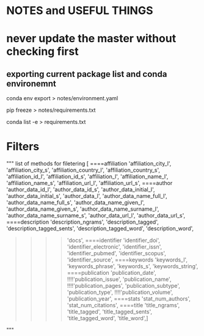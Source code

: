 # NOTES and USEFUL THINGS

# never update the master without checking first


## exporting current package list and conda environemnt
conda env export > notes/environment.yaml

pip freeze > notes/requirements.txt

conda list -e > requirements.txt


# Filters

"""
list of methods for filetering
[
====affiliation
'affiliation_city_l',
'affiliation_city_s',
'affiliation_country_l',
'affiliation_country_s',
'affiliation_id_l',
'affiliation_id_s',
'affiliation_l',
'affiliation_name_l',
'affiliation_name_s',
'affiliation_url_l',
'affiliation_url_s',
====author
'author_data_id_l',
'author_data_id_s',
'author_data_initial_l',
'author_data_initial_s',
'author_data_l',
'author_data_name_full_l',
'author_data_name_full_s',
'author_data_name_given_l',
'author_data_name_given_s',
'author_data_name_surname_l',
'author_data_name_surname_s',
'author_data_url_l',
'author_data_url_s',
====description
'description_ngrams',
'description_tagged',
'description_tagged_sents',
'description_tagged_word',
'description_word',
>>>>'docs',
====identifier
'identifier_doi',
'identifier_electronic',
'identifier_issn',
'identifier_pubmed',
'identifier_scopus',
'identifier_source',
====keywords
'keywords_l',
'keywords_phrase',
'keywords_s',
'keywords_string',
====publication
'publication_date',
!!!!'publication_issue',
'publication_name',
!!!!'publication_pages',
'publication_subtype',
'publication_type',
!!!!'publication_volume',
'publication_year',
====stats
'stat_num_authors',
'stat_num_citations',
====title
'title_ngrams',
'title_tagged',
'title_tagged_sents',
'title_tagged_word',
'title_word',]

"""
